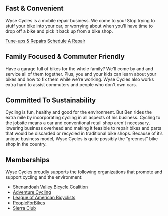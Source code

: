 <h2 class="h3">Fast & Convenient</h2>

Wyse Cycles is a mobile repair business. We come to you! Stop trying to stuff your bike into your car, or worrying about when you'll have time to drop off a bike and pick it back up from a bike shop.

<a class="button" href="/tune-ups-repairs">Tune-ups & Repairs</a> <a class="button" href="/contact">Schedule A Repair</a>

<h2 class="h3">Family Focused & Commuter Friendly</h2>

Have a garage full of bikes for the whole family? We'll come by and and service all of them together. Plus, you and your kids can learn about your bikes and how to fix them while we're working. Wyse Cycles also works extra hard to assist commuters and people who don't own cars.

<h2 class="h3">Committed To Sustainability</h2>

Cycling is fun, healthy and good for the environment. But Ben rides the extra mile by incorporating cycling in all aspects of his business. Cycling to the jobsite means a car and conventional retail shop aren't necessary, lowering business overhead and making it feasible to repair bikes and parts that would be discarded or recycled in traditional bike shops. Because of it’s unique business model, Wyse Cycles is quite possibly the “greenest” bike shop in the country.

<h2 class="h3">Memberships</h2>

Wyse Cycles proudly supports the following organizations that promote and support cycling and the environment:

- [Shenandoah Valley Bicycle Coalition](https://svbcoalition.org)
- [Adventure Cycling](https://www.adventurecycling.org)
- [League of American Bicyclists](https://www.bikeleague.org)
- [PeopleForBikes](https://www.peopleforbikes.org)
- [Sierra Club](https://www.sierraclub.org)

